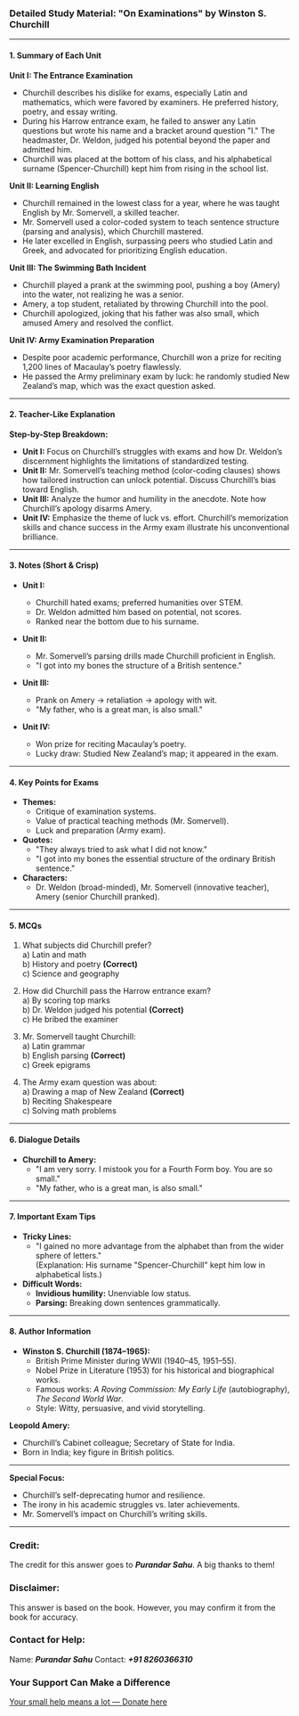 ### **Detailed Study Material: "On Examinations" by Winston S. Churchill**  

---

#### **1. Summary of Each Unit**  

**Unit I: The Entrance Examination**  
- Churchill describes his dislike for exams, especially Latin and mathematics, which were favored by examiners. He preferred history, poetry, and essay writing.  
- During his Harrow entrance exam, he failed to answer any Latin questions but wrote his name and a bracket around question "I." The headmaster, Dr. Weldon, judged his potential beyond the paper and admitted him.  
- Churchill was placed at the bottom of his class, and his alphabetical surname (Spencer-Churchill) kept him from rising in the school list.  

**Unit II: Learning English**  
- Churchill remained in the lowest class for a year, where he was taught English by Mr. Somervell, a skilled teacher.  
- Mr. Somervell used a color-coded system to teach sentence structure (parsing and analysis), which Churchill mastered.  
- He later excelled in English, surpassing peers who studied Latin and Greek, and advocated for prioritizing English education.  

**Unit III: The Swimming Bath Incident**  
- Churchill played a prank at the swimming pool, pushing a boy (Amery) into the water, not realizing he was a senior.  
- Amery, a top student, retaliated by throwing Churchill into the pool.  
- Churchill apologized, joking that his father was also small, which amused Amery and resolved the conflict.  

**Unit IV: Army Examination Preparation**  
- Despite poor academic performance, Churchill won a prize for reciting 1,200 lines of Macaulay’s poetry flawlessly.  
- He passed the Army preliminary exam by luck: he randomly studied New Zealand’s map, which was the exact question asked.  

---

#### **2. Teacher-Like Explanation**  

**Step-by-Step Breakdown:**  
- **Unit I:** Focus on Churchill’s struggles with exams and how Dr. Weldon’s discernment highlights the limitations of standardized testing.  
- **Unit II:** Mr. Somervell’s teaching method (color-coding clauses) shows how tailored instruction can unlock potential. Discuss Churchill’s bias toward English.  
- **Unit III:** Analyze the humor and humility in the anecdote. Note how Churchill’s apology disarms Amery.  
- **Unit IV:** Emphasize the theme of luck vs. effort. Churchill’s memorization skills and chance success in the Army exam illustrate his unconventional brilliance.  

---

#### **3. Notes (Short & Crisp)**  
- **Unit I:**  
  - Churchill hated exams; preferred humanities over STEM.  
  - Dr. Weldon admitted him based on potential, not scores.  
  - Ranked near the bottom due to his surname.  

- **Unit II:**  
  - Mr. Somervell’s parsing drills made Churchill proficient in English.  
  - "I got into my bones the structure of a British sentence."  

- **Unit III:**  
  - Prank on Amery → retaliation → apology with wit.  
  - "My father, who is a great man, is also small."  

- **Unit IV:**  
  - Won prize for reciting Macaulay’s poetry.  
  - Lucky draw: Studied New Zealand’s map; it appeared in the exam.  

---

#### **4. Key Points for Exams**  
- **Themes:**  
  - Critique of examination systems.  
  - Value of practical teaching methods (Mr. Somervell).  
  - Luck and preparation (Army exam).  
- **Quotes:**  
  - "They always tried to ask what I did not know."  
  - "I got into my bones the essential structure of the ordinary British sentence."  
- **Characters:**  
  - Dr. Weldon (broad-minded), Mr. Somervell (innovative teacher), Amery (senior Churchill pranked).  

---

#### **5. MCQs**  
1. What subjects did Churchill prefer?  
   a) Latin and math  
   b) History and poetry **(Correct)**  
   c) Science and geography  

2. How did Churchill pass the Harrow entrance exam?  
   a) By scoring top marks  
   b) Dr. Weldon judged his potential **(Correct)**  
   c) He bribed the examiner  

3. Mr. Somervell taught Churchill:  
   a) Latin grammar  
   b) English parsing **(Correct)**  
   c) Greek epigrams  

4. The Army exam question was about:  
   a) Drawing a map of New Zealand **(Correct)**  
   b) Reciting Shakespeare  
   c) Solving math problems  

---

#### **6. Dialogue Details**  
- **Churchill to Amery:**  
  - "I am very sorry. I mistook you for a Fourth Form boy. You are so small."  
  - "My father, who is a great man, is also small."  

---

#### **7. Important Exam Tips**  
- **Tricky Lines:**  
  - "I gained no more advantage from the alphabet than from the wider sphere of letters."  
    (Explanation: His surname "Spencer-Churchill" kept him low in alphabetical lists.)  
- **Difficult Words:**  
  - **Invidious humility:** Unenviable low status.  
  - **Parsing:** Breaking down sentences grammatically.  

---

#### **8. Author Information**  
- **Winston S. Churchill (1874–1965):**  
  - British Prime Minister during WWII (1940–45, 1951–55).  
  - Nobel Prize in Literature (1953) for his historical and biographical works.  
  - Famous works: *A Roving Commission: My Early Life* (autobiography), *The Second World War*.  
  - Style: Witty, persuasive, and vivid storytelling.  

**Leopold Amery:**  
- Churchill’s Cabinet colleague; Secretary of State for India.  
- Born in India; key figure in British politics.  

--- 

**Special Focus:**  
- Churchill’s self-deprecating humor and resilience.  
- The irony in his academic struggles vs. later achievements.  
- Mr. Somervell’s impact on Churchill’s writing skills.  


---


### **Credit:**
The credit for this answer goes to ***Purandar Sahu***. A big thanks to them!

### **Disclaimer:**
This answer is based on the book. However, you may confirm it from the book for accuracy.

### **Contact for Help:**
Name: ***Purandar Sahu***
Contact: ***+91 8260366310***

### **Your Support Can Make a Difference**
[Your small help means a lot — Donate here](https://ipinkusahu.github.io/payment-to-purandarsahu/)